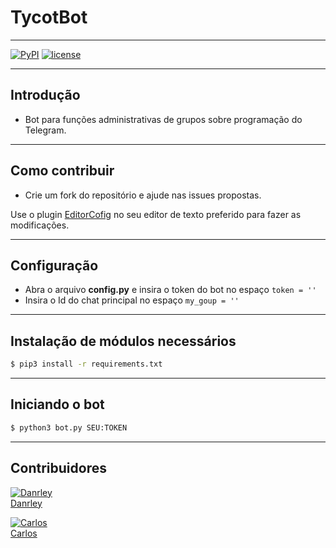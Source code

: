 # TycotBot
----
[![PyPI](https://img.shields.io/badge/python-3.6-blue.svg)]()
[![license](https://img.shields.io/github/license/mashape/apistatus.svg)]()

* * * 
## Introdução

* Bot para funções administrativas de grupos sobre programação do Telegram.

* * * 
## Como contribuir

* Crie um fork do repositório e ajude nas issues propostas.

Use o plugin [EditorCofig](http://editorconfig.org/#download) no seu editor de texto preferido para fazer as modificações.

* * * 
## Configuração

* Abra o arquivo **config.py** e insira o token do bot no espaço ```token = ''```
* Insira o Id do chat principal no espaço ```my_goup = ''```

 * * * 
## Instalação de módulos necessários

```bash
$ pip3 install -r requirements.txt
```
* * * 
## Iniciando o bot

```bash
$ python3 bot.py SEU:TOKEN
```
* * * 
## Contribuidores

[![Danrley](https://s.gravatar.com/avatar/6854dd9f3f8fc5f363ef5d5f9db1da8c?s=80)](https://github.com/dansenpir)  
[Danrley](https://github.com/dansenpir)  

[![Carlos](https://s.gravatar.com/avatar/b29f6fb12e1e61f1d2a46e1ec2834696?s=80)](https://github.com/chcdc)  
[Carlos](https://github.com/chcdc)  

